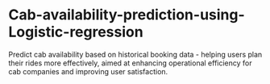 # Cab-availability-prediction-using-Logistic-regression
Predict cab availability based on historical booking data - helping users plan their rides more effectively, aimed at enhancing operational efficiency for cab companies and improving user satisfaction.
